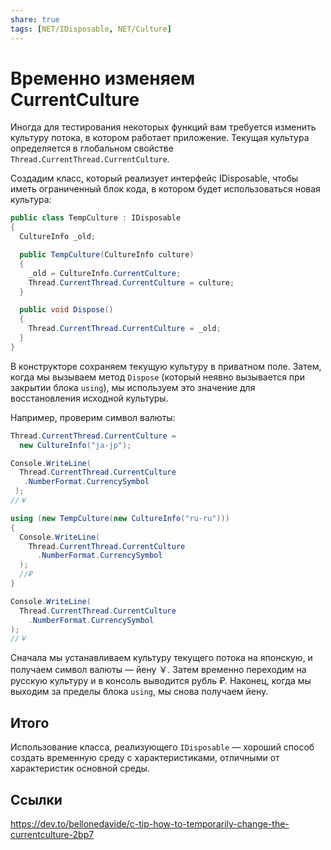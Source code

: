 ```yaml
---
share: true
tags: [NET/IDisposable, NET/Culture]
---
```

# Временно изменяем CurrentCulture
Иногда для тестирования некоторых функций вам требуется изменить культуру потока, в котором работает приложение. Текущая культура определяется в глобальном свойстве `Thread.CurrentThread.CurrentCulture`.

Создадим класс, который реализует интерфейс IDisposable, чтобы иметь ограниченный блок кода, в котором будет использоваться новая культура:
```csharp
public class TempCulture : IDisposable
{
  CultureInfo _old;

  public TempCulture(CultureInfo culture)
  {
    _old = CultureInfo.CurrentCulture;
    Thread.CurrentThread.CurrentCulture = culture;
  }

  public void Dispose()
  {
    Thread.CurrentThread.CurrentCulture = _old;
  }
}
```
В конструкторе сохраняем текущую культуру в приватном поле. Затем, когда мы вызываем метод `Dispose` (который неявно вызывается при закрытии блока `using`), мы используем это значение для восстановления исходной культуры.

Например, проверим символ валюты:
```csharp
Thread.CurrentThread.CurrentCulture = 
  new CultureInfo("ja-jp");

Console.WriteLine(
  Thread.CurrentThread.CurrentCulture
   .NumberFormat.CurrencySymbol
 );
//￥

using (new TempCulture(new CultureInfo("ru-ru")))
{
  Console.WriteLine(
    Thread.CurrentThread.CurrentCulture
      .NumberFormat.CurrencySymbol
  );
  //₽
}

Console.WriteLine(
  Thread.CurrentThread.CurrentCulture
    .NumberFormat.CurrencySymbol
);
//￥
```
Сначала мы устанавливаем культуру текущего потока на японскую, и получаем символ валюты — йену ￥. Затем временно переходим на русскую культуру и в консоль выводится рубль ₽. Наконец, когда мы выходим за пределы блока `using`, мы снова получаем йену.

## Итого
Использование класса, реализующего `IDisposable` — хороший способ создать временную среду с характеристиками, отличными от характеристик основной среды.

## Ссылки
https://dev.to/bellonedavide/c-tip-how-to-temporarily-change-the-currentculture-2bp7
